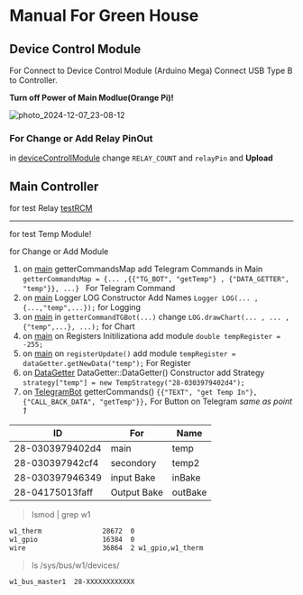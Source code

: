 #  Manual For Green House

## Device Control Module

For Connect to Device Control Module (Arduino Mega) Connect USB Type B to Controller. 

**Turn off Power of Main Modlue(Orange Pi)!**

![photo_2024-12-07_23-08-12](https://github.com/user-attachments/assets/dd9b4f2f-c5a1-43a2-8b79-8785d2c3cc9d)



### For Change or Add Relay PinOut
in [deviceControllModule](https://github.com/arturmart/GreenHose/blob/master/deviceControllModule/deviceControllModule.ino) change `RELAY_COUNT` and `relayPin` and **Upload**

## Main Controller

for test Relay [testRCM](https://github.com/arturmart/GreenHose/blob/master/Demo/testRCM.cpp)

--------
for test Temp Module!

for Change or Add Module 


1) on [main](https://github.com/arturmart/GreenHose/blob/master/Demo/main.cpp)  getterCommandsMap add Telegram Commands in Main `getterCommandsMap = {... ,{{"TG_BOT", "getTemp"} , {"DATA_GETTER", "temp"}}, ...} ` For Telegram Command
2) on [main](https://github.com/arturmart/GreenHose/blob/master/Demo/main.cpp) Logger LOG Constructor Add Names  `Logger LOG(... ,{...,"temp",...});` for Logging
3) on [main](https://github.com/arturmart/GreenHose/blob/master/Demo/main.cpp) in `getterCommandTGBot(...)` change `LOG.drawChart(... , ... ,{"temp",...}, ...);` for Chart
4) on [main](https://github.com/arturmart/GreenHose/blob/master/Demo/main.cpp) on Registers Initilizationa add module `double tempRegister = -255;`
5) on [main](https://github.com/arturmart/GreenHose/blob/master/Demo/main.cpp) on `registerUpdate()` add module `tempRegister = dataGetter.getNewData("temp");` For Register
6) on [DataGetter](https://github.com/arturmart/GreenHose/blob/master/Demo/DataGeter.cpp) DataGetter::DataGetter() Constructor add Strategy `strategy["temp"] = new TempStrategy("28-0303979402d4");` 
7) on [TelegramBot](https://github.com/arturmart/GreenHose/blob/master/Demo/TelegramBot.cpp) getterCommands() `{{"TEXT", "get Temp In"}, {"CALL_BACK_DATA", "getTemp"}},` For Button on Telegram *same as point 1*
   
   
|ID|For                        | Name |
|--|--                        | --|
|28-0303979402d4| main | temp|
|28-030397942cf4| secondory|temp2|
|28-030397946349| input Bake |inBake|
|28-04175013faff| Output Bake | outBake|

>lsmod | grep w1
```bash
w1_therm               28672  0
w1_gpio                16384  0
wire                   36864  2 w1_gpio,w1_therm
```

>ls /sys/bus/w1/devices/
```
w1_bus_master1  28-XXXXXXXXXXXX
```

